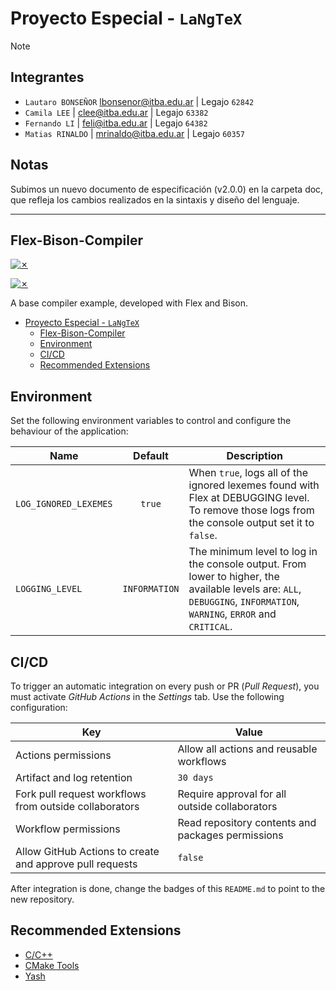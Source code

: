 # Proyecto Especial - `LaNgTeX`

> [!NOTE]
>
> ## Integrantes
>
> - `Lautaro BONSEÑOR` <lbonsenor@itba.edu.ar> | Legajo `62842`
> - `Camila LEE` | <clee@itba.edu.ar> | Legajo `63382`
> - `Fernando LI` | <feli@itba.edu.ar> | Legajo `64382`
> - `Matias RINALDO` | <mrinaldo@itba.edu.ar> | Legajo `60357`

## Notas
Subimos un nuevo documento de especificación (v2.0.0) en la carpeta doc, que refleja los cambios realizados en la sintaxis y diseño del lenguaje.

---

## Flex-Bison-Compiler

[![✗](https://img.shields.io/badge/Release-v1.1.0-ffb600.svg?style=for-the-badge)](https://github.com/agustin-golmar/Flex-Bison-Compiler/releases)

[![✗](https://github.com/agustin-golmar/Flex-Bison-Compiler/actions/workflows/pipeline.yaml/badge.svg?branch=production)](https://github.com/agustin-golmar/Flex-Bison-Compiler/actions/workflows/pipeline.yaml)

A base compiler example, developed with Flex and Bison.

- [Proyecto Especial - `LaNgTeX`](#proyecto-especial---langtex)
  - [Flex-Bison-Compiler](#flex-bison-compiler)
  - [Environment](#environment)
  - [CI/CD](#cicd)
  - [Recommended Extensions](#recommended-extensions)

## Environment

Set the following environment variables to control and configure the behaviour of the application:

|Name|Default|Description|
|-|:-:|-|
|`LOG_IGNORED_LEXEMES`|`true`|When `true`, logs all of the ignored lexemes found with Flex at DEBUGGING level. To remove those logs from the console output set it to `false`.|
|`LOGGING_LEVEL`|`INFORMATION`|The minimum level to log in the console output. From lower to higher, the available levels are: `ALL`, `DEBUGGING`, `INFORMATION`, `WARNING`, `ERROR` and `CRITICAL`.|

## CI/CD

To trigger an automatic integration on every push or PR (_Pull Request_), you must activate _GitHub Actions_ in the _Settings_ tab. Use the following configuration:

|Key|Value|
|-|-|
|Actions permissions|Allow all actions and reusable workflows|
|Artifact and log retention|`30 days`|
|Fork pull request workflows from outside collaborators|Require approval for all outside collaborators|
|Workflow permissions|Read repository contents and packages permissions|
|Allow GitHub Actions to create and approve pull requests|`false`|

After integration is done, change the badges of this `README.md` to point to the new repository.

## Recommended Extensions

- [C/C++](https://marketplace.visualstudio.com/items?itemName=ms-vscode.cpptools)
- [CMake Tools](https://marketplace.visualstudio.com/items?itemName=ms-vscode.cmake-tools)
- [Yash](https://marketplace.visualstudio.com/items?itemName=daohong-emilio.yash)
